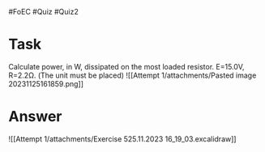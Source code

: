 #FoEC #Quiz #Quiz2 

# Task
Calculate power, in W, dissipated on the most loaded resistor. E=15.0V, R=2.2Ω. (The unit must be placed)
![[Attempt 1/attachments/Pasted image 20231125161859.png]]

# Answer
![[Attempt 1/attachments/Exercise 525.11.2023 16_19_03.excalidraw]]